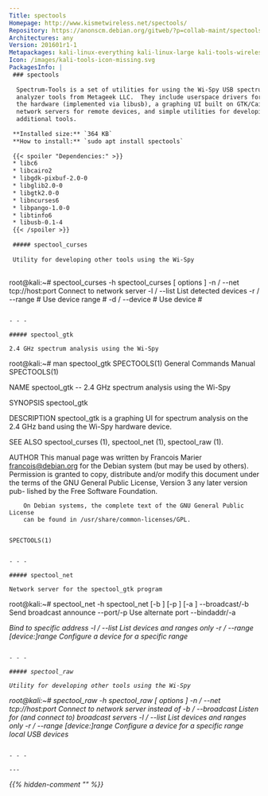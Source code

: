 ```yaml
---
Title: spectools
Homepage: http://www.kismetwireless.net/spectools/
Repository: https://anonscm.debian.org/gitweb/?p=collab-maint/spectools.git
Architectures: any
Version: 201601r1-1
Metapackages: kali-linux-everything kali-linux-large kali-tools-wireless 
Icon: /images/kali-tools-icon-missing.svg
PackagesInfo: |
 ### spectools
 
  Spectrum-Tools is a set of utilities for using the Wi-Spy USB spectrum
  analyzer tools from Metageek LLC.  They include userspace drivers for
  the hardware (implemented via libusb), a graphing UI built on GTK/Cairo,
  network servers for remote devices, and simple utilities for developing
  additional tools.
 
 **Installed size:** `364 KB`  
 **How to install:** `sudo apt install spectools`  
 
 {{< spoiler "Dependencies:" >}}
 * libc6 
 * libcairo2 
 * libgdk-pixbuf-2.0-0 
 * libglib2.0-0 
 * libgtk2.0-0 
 * libncurses6 
 * libpango-1.0-0 
 * libtinfo6 
 * libusb-0.1-4 
 {{< /spoiler >}}
 
 ##### spectool_curses
 
 Utility for developing other tools using the Wi-Spy
 
 ```
 root@kali:~# spectool_curses -h
 spectool_curses [ options ]
  -n / --net  tcp://host:port  Connect to network server
  -l / --list                  List detected devices
  -r / --range #               Use device range #
  -d / --device #              Use device #
 ```
 
 - - -
 
 ##### spectool_gtk
 
 2.4 GHz spectrum analysis using the Wi-Spy
 
 ```
 root@kali:~# man spectool_gtk
 SPECTOOLS(1)                General Commands Manual               SPECTOOLS(1)
 
 NAME
        spectool_gtk -- 2.4 GHz spectrum analysis using the Wi-Spy
 
 SYNOPSIS
        spectool_gtk
 
 DESCRIPTION
        spectool_gtk is a graphing UI for spectrum analysis on the 2.4 GHz band
        using the Wi-Spy hardware device.
 
 SEE ALSO
        spectool_curses (1), spectool_net (1), spectool_raw (1).
 
 AUTHOR
        This manual page was written by Francois  Marier  <francois@debian.org>
        for  the  Debian  system  (but  may  be used by others).  Permission is
        granted to copy, distribute and/or modify this document under the terms
        of  the  GNU  General  Public License, Version 3 any later version pub-
        lished by the Free Software Foundation.
 
        On Debian systems, the complete text of the GNU General Public  License
        can be found in /usr/share/common-licenses/GPL.
 
                                                                   SPECTOOLS(1)
 ```
 
 - - -
 
 ##### spectool_net
 
 Network server for the spectool_gtk program
 
 ```
 root@kali:~# spectool_net -h
 spectool_net [-b <secs>] [-p <port>] [-a <bind address>]
  --broadcast/-b  <secs>	    Send broadcast announce
  --port/-p <port>           Use alternate port
  --bindaddr/-a <address>    Bind to specific address
  -l / --list				  List devices and ranges only
  -r / --range [device:]range  Configure a device for a specific range
 ```
 
 - - -
 
 ##### spectool_raw
 
 Utility for developing other tools using the Wi-Spy
 
 ```
 root@kali:~# spectool_raw -h
 spectool_raw [ options ]
  -n / --net  tcp://host:port  Connect to network server instead of
  -b / --broadcast             Listen for (and connect to) broadcast servers
  -l / --list				  List devices and ranges only
  -r / --range [device:]range  Configure a device for a specific range
                               local USB devices
 ```
 
 - - -
 
---
```

{{% hidden-comment "<!--Do not edit anything above this line-->" %}}
